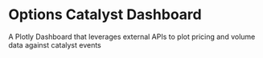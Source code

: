 # Options Catalyst Dashboard 
A Plotly Dashboard that leverages external APIs to plot pricing and volume data against catalyst events
